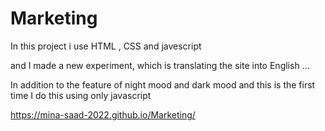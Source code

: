 # Marketing

In this project i use HTML , CSS and javescript

and I made a new experiment, which is translating the site into English ... 

In addition to the feature of night mood and dark mood and this is the first time I do this using only javascript 

https://mina-saad-2022.github.io/Marketing/
